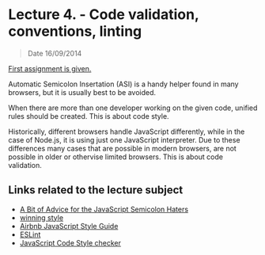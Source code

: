 # Lecture 4. - Code validation, conventions, linting

> Date 16/09/2014

[First assignment is given.](../assignments/2014-09-16.md)


Automatic Semicolon Insertation (ASI) is a handy helper found in many browsers,
but it is usually best to be avoided.

When there are more than one developer working on the given code, unified rules should be created. This is about code style.

Historically, different browsers handle JavaScript differently, while in the case of Node.js, it is using just one JavaScript interpreter. Due to these differences many cases that are possible in modern browsers, are not possible in older or othervise limited browsers. This is about code validation.

## Links related to the lecture subject

* [A Bit of Advice for the JavaScript Semicolon Haters](http://benalman.com/news/2013/01/advice-javascript-semicolon-haters/ "A Bit of Advice for the JavaScript Semicolon Haters")
* [winning style](https://github.com/Seravo/js-winning-style "JavaScript, the winning style")
* [Airbnb JavaScript Style Guide](https://github.com/airbnb/javascript "Airbnb JavaScript Style Guide - A mostly reasonable approach to JavaScript")
* [ESLint](http://eslint.org/ "ESLint")
* [JavaScript Code Style checker](https://github.com/jscs-dev/node-jscs "JavaScript Code Style checker")

